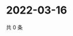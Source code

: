 # 2022-03-16

共 0 条

<!-- BEGIN WEIBO -->
<!-- 最后更新时间 Wed Mar 16 2022 18:15:47 GMT+0800 (China Standard Time) -->

<!-- END WEIBO -->
